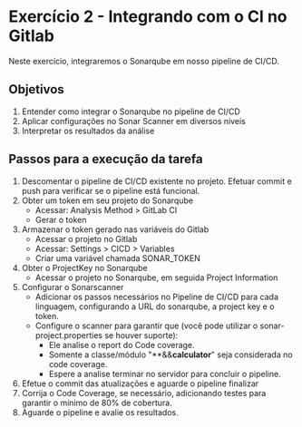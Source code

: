 # Exercício 2 - Integrando com o CI no Gitlab

Neste exercício, integraremos o Sonarqube em nosso pipeline de CI/CD.

## Objetivos

1. Entender como integrar o Sonarqube no pipeline de CI/CD
2. Aplicar configurações no Sonar Scanner em diversos níveis
3. Interpretar os resultados da análise 

## Passos para a execução da tarefa

1. Descomentar o pipeline de CI/CD existente no projeto. Efetuar commit e push para verificar se o pipeline está funcional.
2. Obter um token em seu projeto do Sonarqube
    - Acessar: Analysis Method > GitLab CI
    - Gerar o token
3. Armazenar o token gerado nas variáveis do Gitlab
    - Acessar o projeto no Gitlab
    - Acessar: Settings > CICD > Variables
    - Criar uma variável chamada SONAR_TOKEN
4. Obter o ProjectKey no Sonarqube
    - Acessar o projeto no Sonarqube, em seguida Project Information  
5. Configurar o Sonarscanner
    - Adicionar os passos necessários no Pipeline de CI/CD para cada linguagem, configurando a URL do sonarqube, a project key e o token.
    - Configure o scanner para garantir que (você pode utilizar o sonar-project.properties se houver suporte):
        - Ele analise o report do Code coverage.
        - Somente a classe/módulo "**&&**calculator**" seja considerada no code coverage.
        - Espere a analise terminar no servidor para concluir o pipeline.
6. Efetue o commit das atualizações e aguarde o pipeline finalizar
7. Corrija o Code Coverage, se necessário, adicionando testes para garantir o mínimo de 80% de cobertura.
8. Aguarde o pipeline e avalie os resultados.
